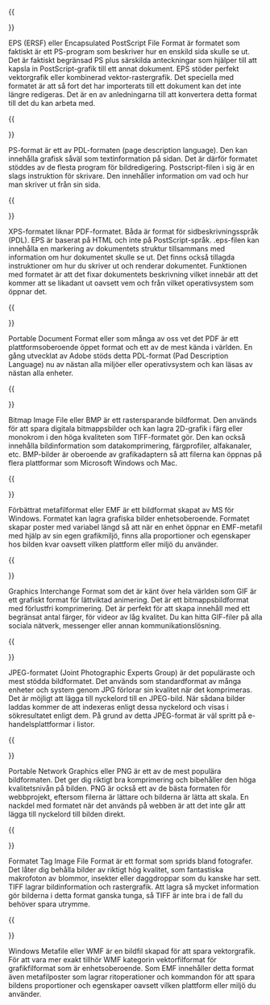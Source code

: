 ﻿---
translation: true
deploy: false
---


{{<section EPS>}}

EPS (ERSF) eller Encapsulated PostScript File Format är formatet som faktiskt är ett PS-program som beskriver hur en enskild sida skulle se ut. Det är faktiskt begränsad PS plus särskilda anteckningar som hjälper till att kapsla in PostScript-grafik till ett annat dokument. EPS stöder perfekt vektorgrafik eller kombinerad vektor-rastergrafik. Det speciella med formatet är att så fort det har importerats till ett dokument kan det inte längre redigeras. Det är en av anledningarna till att konvertera detta format till det du kan arbeta med.

{{<section PS>}}

PS-format är ett av PDL-formaten (page description language). Den kan innehålla grafisk såväl som textinformation på sidan. Det är därför formatet stöddes av de flesta program för bildredigering. Postscript-filen i sig är en slags instruktion för skrivare. Den innehåller information om vad och hur man skriver ut från sin sida.

{{<section XPS>}}

XPS-formatet liknar PDF-formatet. Båda är format för sidbeskrivningsspråk (PDL). EPS är baserat på HTML och inte på PostScript-språk. .eps-filen kan innehålla en markering av dokumentets struktur tillsammans med information om hur dokumentet skulle se ut. Det finns också tillagda instruktioner om hur du skriver ut och renderar dokumentet. Funktionen med formatet är att det fixar dokumentets beskrivning vilket innebär att det kommer att se likadant ut oavsett vem och från vilket operativsystem som öppnar det.

{{<section PDF>}}

Portable Document Format eller som många av oss vet det PDF är ett plattformsoberoende öppet format och ett av de mest kända i världen. En gång utvecklat av Adobe stöds detta PDL-format (Pad Description Language) nu av nästan alla miljöer eller operativsystem och kan läsas av nästan alla enheter.

{{<section BMP>}}

Bitmap Image File eller BMP är ett rastersparande bildformat. Den används för att spara digitala bitmappsbilder och kan lagra 2D-grafik i färg eller monokrom i den höga kvaliteten som TIFF-formatet gör. Den kan också innehålla bildinformation som datakomprimering, färgprofiler, alfakanaler, etc. BMP-bilder är oberoende av grafikadaptern så att filerna kan öppnas på flera plattformar som Microsoft Windows och Mac.

{{<section EMF>}}

Förbättrat metafilformat eller EMF är ett bildformat skapat av MS för Windows. Formatet kan lagra grafiska bilder enhetsoberoende. Formatet skapar poster med variabel längd så att när en enhet öppnar en EMF-metafil med hjälp av sin egen grafikmiljö, finns alla proportioner och egenskaper hos bilden kvar oavsett vilken plattform eller miljö du använder.

{{<section GIF>}}

Graphics Interchange Format som det är känt över hela världen som GIF är ett grafiskt format för lättviktad animering. Det är ett bitmappsbildformat med förlustfri komprimering. Det är perfekt för att skapa innehåll med ett begränsat antal färger, för videor av låg kvalitet. Du kan hitta GIF-filer på alla sociala nätverk, messenger eller annan kommunikationslösning.

{{<section JPEG>}}

JPEG-formatet (Joint Photographic Experts Group) är det populäraste och mest stödda bildformatet. Det används som standardformat av många enheter och system genom JPG förlorar sin kvalitet när det komprimeras. Det är möjligt att lägga till nyckelord till en JPEG-bild. När sådana bilder laddas kommer de att indexeras enligt dessa nyckelord och visas i sökresultatet enligt dem. På grund av detta JPEG-format är väl spritt på e-handelsplattformar i listor.

{{<section PNG>}}

Portable Network Graphics eller PNG är ett av de mest populära bildformaten. Det ger dig riktigt bra komprimering och bibehåller den höga kvalitetsnivån på bilden. PNG är också ett av de bästa formaten för webbprojekt, eftersom filerna är lättare och bilderna är lätta att skala. En nackdel med formatet när det används på webben är att det inte går att lägga till nyckelord till bilden direkt.

{{<section TIFF>}}

Formatet Tag Image File Format är ett format som sprids bland fotografer. Det låter dig behålla bilder av riktigt hög kvalitet, som fantastiska makrofoton av blommor, insekter eller daggdroppar som du kanske har sett. TIFF lagrar bildinformation och rastergrafik. Att lagra så mycket information gör bilderna i detta format ganska tunga, så TIFF är inte bra i de fall du behöver spara utrymme.

{{<section WMF>}}

Windows Metafile eller WMF är en bildfil skapad för att spara vektorgrafik. För att vara mer exakt tillhör WMF kategorin vektorfilformat för grafikfilformat som är enhetsoberoende. Som EMF innehåller detta format även metafilposter som lagrar ritoperationer och kommandon för att spara bildens proportioner och egenskaper oavsett vilken plattform eller miljö du använder.